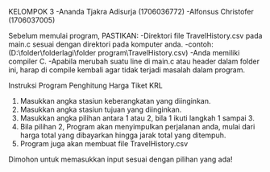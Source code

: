 KELOMPOK 3
-Ananda Tjakra Adisurja (1706036772)
-Alfonsus Christofer (1706037005)

Sebelum memulai program, PASTIKAN:
-Direktori file TravelHistory.csv pada main.c sesuai dengan direktori pada komputer anda.
-contoh: (D:\\folder\\folderlagi\\folder program\\TravelHistory.csv)
-Anda memiliki compiler C.
-Apabila merubah suatu line di main.c atau header dalam folder ini, harap di compile kembali
 agar tidak terjadi masalah dalam program.

Instruksi Program Penghitung Harga Tiket KRL
1. Masukkan angka stasiun keberangkatan yang diinginkan.
2. Masukkan angka stasiun tujuan yang diinginkan.
3. Masukkan angka pilihan antara 1 atau 2, bila 1 ikuti langkah 1 sampai 3.
4. Bila pilihan 2, Program akan menyimpulkan perjalanan anda, mulai dari harga total yang dibayarkan hingga jarak total yang ditempuh.
5. Program juga akan membuat file TravelHistory.csv

Dimohon untuk memasukkan input sesuai dengan pilihan yang ada!
